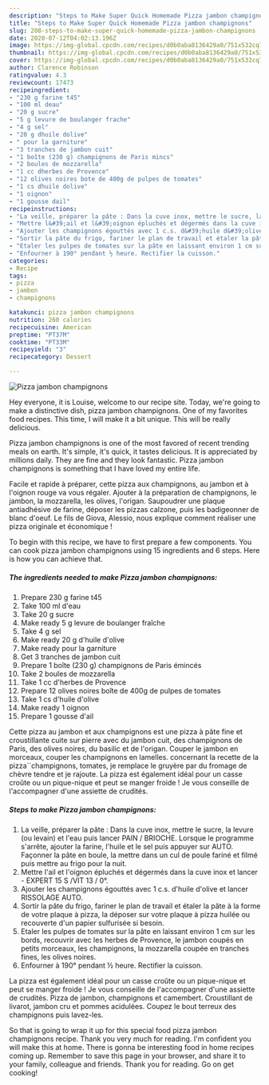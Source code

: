 ```yaml
---
description: "Steps to Make Super Quick Homemade Pizza jambon champignons"
title: "Steps to Make Super Quick Homemade Pizza jambon champignons"
slug: 208-steps-to-make-super-quick-homemade-pizza-jambon-champignons
date: 2020-07-12T04:02:13.196Z
image: https://img-global.cpcdn.com/recipes/d0b0aba8136429a0/751x532cq70/pizza-jambon-champignons-photo-principale-de-la-recette.jpg
thumbnail: https://img-global.cpcdn.com/recipes/d0b0aba8136429a0/751x532cq70/pizza-jambon-champignons-photo-principale-de-la-recette.jpg
cover: https://img-global.cpcdn.com/recipes/d0b0aba8136429a0/751x532cq70/pizza-jambon-champignons-photo-principale-de-la-recette.jpg
author: Clarence Robinson
ratingvalue: 4.3
reviewcount: 17473
recipeingredient:
- "230 g farine t45"
- "100 ml deau"
- "20 g sucre"
- "5 g levure de boulanger frache"
- "4 g sel"
- "20 g dhuile dolive"
- " pour la garniture"
- "3 tranches de jambon cuit"
- "1 boîte (230 g) champignons de Paris mincs"
- "2 boules de mozzarella"
- "1 cc dherbes de Provence"
- "12 olives noires bote de 400g de pulpes de tomates"
- "1 cs dhuile dolive"
- "1 oignon"
- "1 gousse dail"
recipeinstructions:
- "La veille, préparer la pâte : Dans la cuve inox, mettre le sucre, la levure (ou levain) et l&#39;eau puis lancer PAIN / BRIOCHE. Lorsque le programme s&#39;arrête, ajouter la farine, l&#39;huile et le sel puis appuyer sur AUTO. Façonner la pâte en boule, la mettre dans un cul de poule fariné et filmé puis mettre au frigo pour la nuit."
- "Mettre l&#39;ail et l&#39;oignon épluchés et dégermés dans la cuve inox et lancer  EXPERT 15 S /VIT 13 / 0°."
- "Ajouter les champignons égouttés avec 1 c.s. d&#39;huile d&#39;olive et lancer RISSOLAGE AUTO."
- "Sortir la pâte du frigo, fariner le plan de travail et étaler la pâte à la forme de votre plaque à pizza, la déposer sur votre plaque à pizza huilée ou recouverte d&#39;un papier sulfurisée si besoin."
- "Etaler les pulpes de tomates sur la pâte en laissant environ 1 cm sur les bords, recouvrir avec les herbes de Provence, le jambon coupés en petits morceaux, les champignons, la mozzarella coupée en tranches fines, les olives noires."
- "Enfourner à 190° pendant ½ heure. Rectifier la cuisson."
categories:
- Recipe
tags:
- pizza
- jambon
- champignons

katakunci: pizza jambon champignons 
nutrition: 260 calories
recipecuisine: American
preptime: "PT37M"
cooktime: "PT33M"
recipeyield: "3"
recipecategory: Dessert

---
```



![Pizza jambon champignons](https://img-global.cpcdn.com/recipes/d0b0aba8136429a0/751x532cq70/pizza-jambon-champignons-photo-principale-de-la-recette.jpg)

Hey everyone, it is Louise, welcome to our recipe site. Today, we're going to make a distinctive dish, pizza jambon champignons. One of my favorites food recipes. This time, I will make it a bit unique. This will be really delicious.

Pizza jambon champignons is one of the most favored of recent trending meals on earth. It's simple, it's quick, it tastes delicious. It is appreciated by millions daily. They are fine and they look fantastic. Pizza jambon champignons is something that I have loved my entire life.

Facile et rapide à préparer, cette pizza aux champignons, au jambon et à l&#39;oignon rouge va vous régaler. Ajouter à la préparation de champignons, le jambon, la mozzarella, les olives, l&#39;origan. Saupoudrer une plaque antiadhésive de farine, déposer les pizzas calzone, puis les badigeonner de blanc d&#39;oeuf. Le fils de Giova, Alessio, nous explique comment réaliser une pizza originale et économique !


To begin with this recipe, we have to first prepare a few components. You can cook pizza jambon champignons using 15 ingredients and 6 steps. Here is how you can achieve that.

<!--inarticleads1-->

##### The ingredients needed to make Pizza jambon champignons:

1. Prepare 230 g farine t45
1. Take 100 ml d&#39;eau
1. Take 20 g sucre
1. Make ready 5 g levure de boulanger fraîche
1. Take 4 g sel
1. Make ready 20 g d&#39;huile d&#39;olive
1. Make ready  pour la garniture
1. Get 3 tranches de jambon cuit
1. Prepare 1 boîte (230 g) champignons de Paris émincés
1. Take 2 boules de mozzarella
1. Take 1 cc d&#39;herbes de Provence
1. Prepare 12 olives noires boîte de 400g de pulpes de tomates
1. Take 1 cs d&#39;huile d&#39;olive
1. Make ready 1 oignon
1. Prepare 1 gousse d&#39;ail


Cette pizza au jambon et aux champignons est une pizza à pâte fine et croustillante cuite sur pierre avec du jambon cuit, des champignons de Paris, des olives noires, du basilic et de l&#39;origan. Couper le jambon en morceaux, couper les champignons en lamelles. concernant la recette de la pizza``champignons, tomates, je remplace le gruyère par du fromage de chèvre tendre et je rajoute. La pizza est également idéal pour un casse croûte ou un pique-nique et peut se manger froide ! Je vous conseille de l&#39;accompagner d&#39;une assiette de crudités. 

<!--inarticleads2-->

##### Steps to make Pizza jambon champignons:

1. La veille, préparer la pâte : Dans la cuve inox, mettre le sucre, la levure (ou levain) et l&#39;eau puis lancer PAIN / BRIOCHE. Lorsque le programme s&#39;arrête, ajouter la farine, l&#39;huile et le sel puis appuyer sur AUTO. Façonner la pâte en boule, la mettre dans un cul de poule fariné et filmé puis mettre au frigo pour la nuit.
1. Mettre l&#39;ail et l&#39;oignon épluchés et dégermés dans la cuve inox et lancer  - EXPERT 15 S /VIT 13 / 0°.
1. Ajouter les champignons égouttés avec 1 c.s. d&#39;huile d&#39;olive et lancer RISSOLAGE AUTO.
1. Sortir la pâte du frigo, fariner le plan de travail et étaler la pâte à la forme de votre plaque à pizza, la déposer sur votre plaque à pizza huilée ou recouverte d&#39;un papier sulfurisée si besoin.
1. Etaler les pulpes de tomates sur la pâte en laissant environ 1 cm sur les bords, recouvrir avec les herbes de Provence, le jambon coupés en petits morceaux, les champignons, la mozzarella coupée en tranches fines, les olives noires.
1. Enfourner à 190° pendant ½ heure. Rectifier la cuisson.


La pizza est également idéal pour un casse croûte ou un pique-nique et peut se manger froide ! Je vous conseille de l&#39;accompagner d&#39;une assiette de crudités. Pizza de jambon, champignons et camembert. Croustillant de livarot, jambon cru et pommes acidulées. Coupez le bout terreux des champignons puis lavez-les. 

So that is going to wrap it up for this special food pizza jambon champignons recipe. Thank you very much for reading. I'm confident you will make this at home. There is gonna be interesting food in home recipes coming up. Remember to save this page in your browser, and share it to your family, colleague and friends. Thank you for reading. Go on get cooking!

